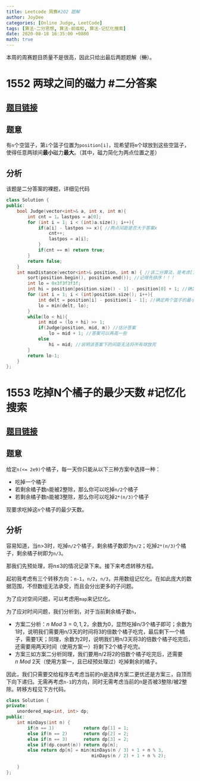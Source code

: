 ```yaml
---
title: Leetcode 周赛#202 题解
author: JoyDee
categories: [Online Judge, LeetCode]
tags: [算法-二分思想, 算法-前缀和, 算法-记忆化搜索]
date: 2020-08-18 16:35:00 +0800
math: true
---
```



本周的周赛题目质量不是很高，因此只给出最后两题题解（~~懒~~）。

# 1552 两球之间的磁力 #二分答案

## [题目链接](https://leetcode-cn.com/problems/magnetic-force-between-two-balls/)

## 题意

有`n`个空篮子，第`i`个篮子位置为`position[i]`，现希望将`m`个球放到这些空篮子，使得任意两球间**最小**磁力**最大**。（其中，磁力简化为两点位置之差）

## 分析

该题是二分答案的裸题，详细见代码

```c++
class Solution {
public:
    bool Judge(vector<int>& a, int x, int m){
        int cnt = 1，lastpos = a[0];
        for (int i = 1; i < (int)a.size(); i++){
            if(a[i] - lastpos >= x){ //两点间距是否大于答案x
                cnt++;
                lastpos = a[i];
            }
            if(cnt == m) return true;
        }
        return false;
    }
    int maxDistance(vector<int>& position, int m) { //该二分算法，是考虑[1, n+1)
        sort(position.begin(), position.end()); //记得先排序！！！
        int lo = 0x3f3f3f3f;
        int hi = position[position.size() - 1] - position[0] + 1; //确定两个篮子最大间距，为二分的上界，注意要+1!!!
        for (int i = 1; i < (int)position.size(); i++){
            int delt = position[i] - position[i - 1]; //确定两个篮子的最小间距，为二分的下界
            lo = min(delt, lo);
        }
        while(lo < hi){
            int mid = (lo + hi) >> 1;
            if(Judge(position, mid, m)) //估计答案
                lo = mid + 1; //答案可以再高一些
            else
                hi = mid; //说明该答案下的间距无法将所有球放完
        }
        return lo-1;
    }
};
```

# 1553 吃掉N个橘子的最少天数 #记忆化搜索

## [题目链接](https://leetcode-cn.com/problems/minimum-number-of-days-to-eat-n-oranges/)

## 题意

给定`n(<= 2e9)`个橘子，每一天你只能从以下三种方案中选择一种：

+ 吃掉一个橘子
+ 若剩余橘子数`n`能被2整除，那么你可以吃掉`n/2`个橘子
+ 若剩余橘子数`n`能被3整除，那么你可以吃掉`2*(n/3)`个橘子

现要求吃掉这`n`个橘子的最少天数。

## 分析

容易知道，当n>3时，吃掉`n/2`个橘子，剩余橘子数即为`n/2`；吃掉`2*(n/3)`个橘子，剩余橘子树即为`n/3`。

那我们先预处理，将n$\leq$3的情况记录下来。接下来考虑转移方程。

起初我考虑有三个转移方向：`n-1`，`n/2`，`n/3`，并用数组记忆化。在如此庞大的数据范围，不但数组无法承受，而且会分出更多的子问题。

为了应对空间问题，可以考虑用`map`来记忆化。

为了应对时间问题，我们分析到，对于当前剩余橘子数`n`，

+ 方案二分析：$n\ Mod\ 3 = 0, 1, 2$，余数为0，显然吃掉n/3个橘子即可；余数为1时，说明我们需要用n/3天的时间将3的倍数个橘子吃完，最后剩下一个橘子，需要1天；同理，余数为2时，说明我们用n/3天将3的倍数个橘子吃完后，还需要用两天时间（使用方案一）将剩下2个橘子吃完。
+ 方案三如方案二分析同理，我们要用n/2将2的倍数个橘子吃完后，还需要$n\ Mod\ 2$天（使用方案一，且已经预处理过）吃掉剩余的橘子。

因此，我们只需要交给程序去考虑当前的n是选择方案二更优还是方案三，自顶而下向下递归。无需再考虑`n-1`的方向，同时无需考虑当前的n是否被3整除/被2整除。转移方程见下方代码。

```c++
class Solution {
private:
    unordered_map<int, int> dp;
public:
    int minDays(int n) {
        if(n == 1)           return dp[1] = 1;
        else if(n == 2)      return dp[2] = 2;
        else if(n == 3)      return dp[3] = 2;
        else if(dp.count(n)) return dp[n];
        else return dp[n] = min(minDays(n / 3) + 1 + n % 3,
                                minDays(n / 2) + 1 + n % 2);
        
    }
};
```

